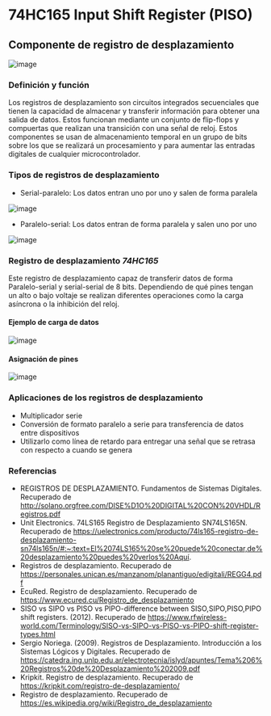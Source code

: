 # 74HC165 Input Shift Register (PISO)
## Componente de registro de desplazamiento

![image](https://user-images.githubusercontent.com/65438145/190032889-b1f6ec5d-6258-45e0-b733-44f278f6d087.png)

### Definición y función
Los registros de desplazamiento son circuitos integrados secuenciales que tienen la capacidad de almacenar y transferir información para obtener una salida de datos. Estos funcionan mediante un conjunto de flip-flops y compuertas que realizan una transición con una señal de reloj. Estos componentes se usan de almacenamiento temporal en un grupo de bits sobre los que se realizará un procesamiento y para aumentar las entradas digitales de cualquier microcontrolador.

### Tipos de registros de desplazamiento
- Serial-paralelo: Los datos entran uno por uno y salen de forma paralela

![image](https://user-images.githubusercontent.com/65438145/191808896-2686de2a-9465-493f-808b-d88502abf474.png)

- Paralelo-serial: Los datos entran de forma paralela y salen uno por uno

![image](https://user-images.githubusercontent.com/65438145/191808741-0e35710b-80f9-48d2-9048-c9e1a85384cd.png)

### Registro de desplazamiento *74HC165*
Este registro de desplazamiento capaz de transferir datos de forma Paralelo-serial y serial-serial de 8 bits. Dependiendo de qué pines tengan un alto o bajo voltaje se realizan diferentes operaciones como la carga asíncrona o la inhibición del reloj.

#### Ejemplo de carga de datos

![image](https://user-images.githubusercontent.com/65438145/191815895-b140d741-06b3-47db-b799-2a77ef3b7953.png)

#### Asignación de pines

![image](https://user-images.githubusercontent.com/65438145/190033149-8e9e0418-f9fd-4633-a2ec-519b9e5b69f3.png)

### Aplicaciones de los registros de desplazamiento

- Multiplicador serie
- Conversión de formato paralelo a serie para transferencia de datos entre dispositivos
- Utilizarlo como línea de retardo para entregar una señal que se retrasa con respecto a cuando se genera

### Referencias
- REGISTROS DE DESPLAZAMIENTO. Fundamentos de Sistemas Digitales. Recuperado de http://solano.orgfree.com/DISE%D1O%20DIGITAL%20CON%20VHDL/Registros.pdf
- Unit Electronics. 74LS165 Registro de Desplazamiento SN74LS165N. Recuperado de https://uelectronics.com/producto/74ls165-registro-de-desplazamiento-sn74ls165n/#:~:text=El%2074LS165%20se%20puede%20conectar,de%20desplazamiento%20puedes%20verlos%20Aquí.
- Registros de desplazamiento. Recuperado de https://personales.unican.es/manzanom/planantiguo/edigitali/REGG4.pdf
- EcuRed. Registro de desplazamiento. Recuperado de https://www.ecured.cu/Registro_de_desplazamiento
- SISO vs SIPO vs PISO vs PIPO-difference between SISO,SIPO,PISO,PIPO shift registers. (2012). Recuperado de https://www.rfwireless-world.com/Terminology/SISO-vs-SIPO-vs-PISO-vs-PIPO-shift-register-types.html
- Sergio Noriega. (2009). Registros de Desplazamiento. Introducción a los Sistemas Lógicos y Digitales. Recuperado de https://catedra.ing.unlp.edu.ar/electrotecnia/islyd/apuntes/Tema%206%20Registros%20de%20Desplazamiento%202009.pdf
- Kripkit. Registro de desplazamiento. Recuperado de https://kripkit.com/registro-de-desplazamiento/
- Registro de desplazamiento. Recuperado de https://es.wikipedia.org/wiki/Registro_de_desplazamiento

